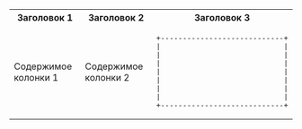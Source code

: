 <table>
<tr>
<th>Заголовок 1</th>
<th>Заголовок 2</th>
<th>Заголовок 3</th>
</tr>
<tr>
<td>Содержимое колонки 1</td>
<td>Содержимое колонки 2</td>
<td><pre>
+----------------------------+
|                            |
|                            |
|                            |
|                            |
|                            |
|                            |
|                            |
+----------------------------+
</pre></td>
</tr>
</table>


